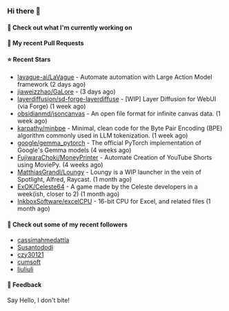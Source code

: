 ### Hi there 👋

#### 👷 Check out what I'm currently working on

#### 🔨 My recent Pull Requests


#### ⭐ Recent Stars

- [lavague-ai/LaVague](https://github.com/lavague-ai/LaVague) - Automate automation with Large Action Model framework (2 days ago)
- [jiaweizzhao/GaLore](https://github.com/jiaweizzhao/GaLore) -  (3 days ago)
- [layerdiffusion/sd-forge-layerdiffuse](https://github.com/layerdiffusion/sd-forge-layerdiffuse) - [WIP] Layer Diffusion for WebUI (via Forge) (1 week ago)
- [obsidianmd/jsoncanvas](https://github.com/obsidianmd/jsoncanvas) - An open file format for infinite canvas data. (1 week ago)
- [karpathy/minbpe](https://github.com/karpathy/minbpe) - Minimal, clean code for the Byte Pair Encoding (BPE) algorithm commonly used in LLM tokenization. (1 week ago)
- [google/gemma_pytorch](https://github.com/google/gemma_pytorch) - The official PyTorch implementation of Google&#39;s Gemma models (4 weeks ago)
- [FujiwaraChoki/MoneyPrinter](https://github.com/FujiwaraChoki/MoneyPrinter) - Automate Creation of YouTube Shorts using MoviePy. (4 weeks ago)
- [MatthiasGrandl/Loungy](https://github.com/MatthiasGrandl/Loungy) - Loungy is a WIP launcher in the vein of Spotlight, Alfred, Raycast. (1 month ago)
- [ExOK/Celeste64](https://github.com/ExOK/Celeste64) - A game made by the Celeste developers in a week(ish, closer to 2) (1 month ago)
- [InkboxSoftware/excelCPU](https://github.com/InkboxSoftware/excelCPU) - 16-bit CPU for Excel, and related files (1 month ago)

#### 👯 Check out some of my recent followers

- [cassimahmedattia](https://github.com/cassimahmedattia)
- [Susantododi](https://github.com/Susantododi)
- [czy30121](https://github.com/czy30121)
- [cumsoft](https://github.com/cumsoft)
- [liuliuli](https://github.com/liuliuli)

#### 💬 Feedback

Say Hello, I don't bite!